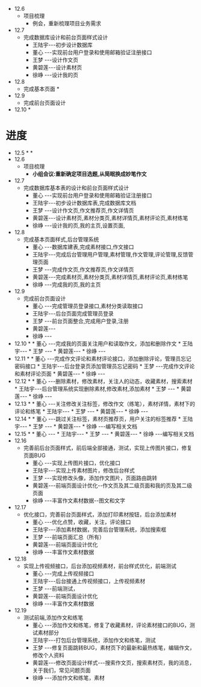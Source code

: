 * 12.6
  * 项目梳理
    * 例会，重新梳理项目业务需求
* 12.7
  * 完成数据库设计和前台页面样式设计
    * 王陆宇---初步设计数据库
    * 董心  ---实现前台用户登录和使用邮箱验证注册接口
    * 王梦  ---设计作文页
    * 黄碧莲---设计素材页
    * 徐峥  ---设计我的页
* 12.8
  * 完成基本页面
    * 
* 12.9
  * 完成前台页面设计
* 12.10
  * 


# 进度
* 12.5
    * 
        * 
* 12.6
    * 项目梳理
        * __小组会议:重新确定项目选题,从简眠换成妙笔作文__
* 12.7
    * 完成数据库基本表的设计和前台页面样式设计
        * 董心  ---实现前台用户登录和使用邮箱验证注册接口
        * 王陆宇---初步设计数据库表,完成数据库文档
        * 王梦  ---设计作文页,作文推荐页,作文详情页
        * 黄碧莲---设计素材页,素材分类页,素材详情页,素材评论页,素材练笔
        * 徐峥  ---设计我的页,我的主页,设置页面,
* 12.8
    * 完成基本页面样式,后台管理系统
        * 董心  ---数据库建表,完成素材接口,作文接口
        * 王陆宇---完成后台管理用户管理,素材管理,作文管理,评论管理,反馈管理页面
        * 王梦  ---完成作文页,作文推荐页,作文详情页
        * 黄碧莲---完成素材页,素材分类页,素材详情页,素材评论页,素材练笔
        * 徐峥  ---完成我的页,我的主页
* 12.9
    * 完成前台页面设计
        * 董心  ---完成管理员登录接口,素材分类读取接口
        * 王陆宇---后台页面完成管理员登录
        * 王梦  ---前台页面整合,完成用户登录,注册
        * 黄碧莲---
        * 徐峥  ---
* 12.10
    * 
        * 董心  ---完成我的页面关注用户和读取作文，添加和删除作文
        * 王陆宇---
        * 王梦  ---
        * 黄碧莲---
        * 徐峥  ---
* 12.11
    * 
        * 董心  ---完成作文评论和素材评论接口，添加删除评论，管理员忘记密码接口
        * 王陆宇---后台登录页添加管理员忘记密码
        * 王梦  ---完成作文评论和素材评论页面
        * 黄碧莲---
        * 徐峥  ---
* 12.12
    * 
        * 董心  ---删除素材，修改素材，关注人的动态，收藏素材，搜索素材
        * 王陆宇---后台管理系统实现删除素材,修改素材,添加素材
        * 王梦  ---
        * 黄碧莲---
        * 徐峥  ---
* 12.13
    * 
        * 董心  ---关注修改关注标签，修改作文（练笔），素材详情，素材下的评论和练笔
        * 王陆宇---
        * 王梦  ---
        * 黄碧莲---
        * 徐峥  ---
* 12.14
    * 
        * 董心  ---跳过关注标签，素材页推荐页，用户关注的标签推荐
        * 王陆宇---
        * 王梦  ---
        * 黄碧莲---
        * 徐峥  ---编写相关文档
* 12.15
    * 
        * 董心  ---
        * 王陆宇---
        * 王梦  ---
        * 黄碧莲---
        * 徐峥  ---编写相关文档
* 12.16 
    * 完善前后台页面样式，前后端全部接通，测试，实现上传图片接口，修复页面BUG
        * 董心  ---实现上传图片接口，优化接口
        * 王陆宇---实现上传素材图片，修改后台样式
        * 王梦  ---实现修改头像，添加作文图片，页面路由跳转
        * 黄碧莲---前端页面设计优化--作文页及其二级页面和我的页及其二级页面
        * 徐峥  ---丰富作文素材数据--图文和文字
* 12.17 
    * 优化接口，完善前台页面样式，添加打印素材按钮，后台添加素材
        * 董心  ---优化点赞，收藏，关注，评论接口
        * 王陆宇---添加素材数据，完善后台管理系统，添加搜索框
        * 王梦  ---前端页面汇总（所有）
        * 黄碧莲---前端页面设计优化
        * 徐峥  ---丰富作文素材数据
* 12.18
    * 实现上传视频接口，后台添加视频素材，前台样式优化，前端测试
        * 董心  ---完成上传视频接口
        * 王陆宇---后台接通上传视频接口，上传视频素材
        * 王梦  ---前端测试，
        * 黄碧莲---前端页面设计优化
        * 徐峥  ---丰富作文素材数据
* 12.19
    * 测试前端,添加作文和练笔
        * 董心  ---添加作文和练笔，修复了收藏素材，评论素材接口的BUG，测试素材部分
        * 王陆宇---打包后台管理系统，添加作文和练笔，测试
        * 王梦  ---修复页面跳转BUG，素材页下的最新和最热练笔，编辑作文，修改个人资料
        * 黄碧莲---修改页面设计样式---搜索作文页，搜索素材页，我的消息，关于我们，常见问题页面
        * 徐峥  ---添加作文和练笔，素材
